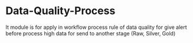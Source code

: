 # Data-Quality-Process
It module is for apply in workflow process rule of data quality for give alert before process high data for send to another stage (Raw, Silver, Gold)
